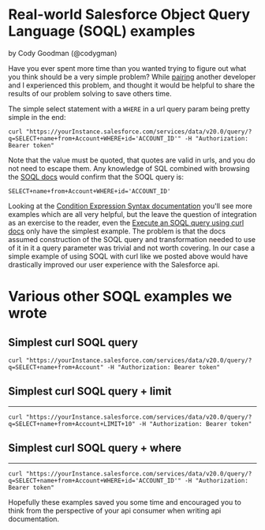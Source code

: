 Real-world Salesforce Object Query Language (SOQL) examples
===========
by Cody Goodman (@codygman)

Have you ever spent more time than you wanted trying to figure out what you think should be a very simple problem? While [pairing](TODO) another developer and I experienced this problem, and thought it would be helpful to share the results of our problem solving to save others time.

The simple select statement with a `WHERE` in a url query param being pretty simple in the end:

```
curl "https://yourInstance.salesforce.com/services/data/v20.0/query/?q=SELECT+name+from+Account+WHERE+id='ACCOUNT_ID'" -H "Authorization: Bearer token"
```

Note that the value must be quoted, that quotes are valid in urls, and you do not need to escape them. Any knowledge of SQL combined with browsing the [SOQL docs](https://developer.salesforce.com/docs/atlas.en-us.soql_sosl.meta/soql_sosl/sforce_api_calls_soql.htm) would confirm that the SOQL query is:

```
SELECT+name+from+Account+WHERE+id='ACCOUNT_ID'
```

Looking at the [Condition Expression Syntax documentation](TODO) you'll see more examples which are all very helpful, but the leave the question of integration as an exercise to the reader, even the [Execute an SOQL query using curl docs](https://developer.salesforce.com/docs/atlas.en-us.api_rest.meta/api_rest/dome_query.htm) only have the simplest example. The problem is that the docs assumed construction of the SOQL query and transformation needed to use of it in it a query parameter was trivial and not worth covering. In our case a simple example of using SOQL with curl like we posted above would have drastically improved our user experience with the Salesforce api.


Various other SOQL examples we wrote
===========

## Simplest curl SOQL query

```
curl "https://yourInstance.salesforce.com/services/data/v20.0/query/?q=SELECT+name+from+Account" -H "Authorization: Bearer token"
```
## Simplest curl SOQL query + limit
-------------------

```
curl "https://yourInstance.salesforce.com/services/data/v20.0/query/?q=SELECT+name+from+Account+LIMIT+10" -H "Authorization: Bearer token"
```


## Simplest curl SOQL query + where
-------------------------

```
curl "https://yourInstance.salesforce.com/services/data/v20.0/query/?q=SELECT+name+from+Account+WHERE+id='ACCOUNT_ID'" -H "Authorization: Bearer token"
```

Hopefully these examples saved you some time and encouraged you to think from the perspective of your api consumer when writing api documentation.
